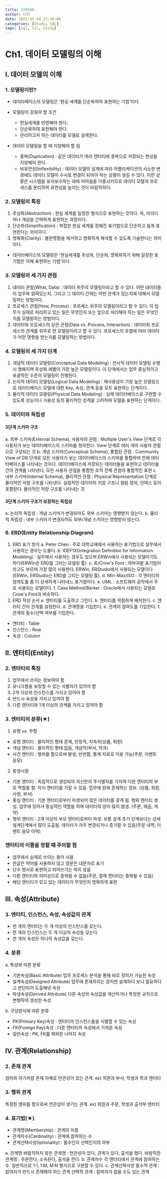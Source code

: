 ```yaml
---
title: 220509
author: 다연
date: 2022-05-09 23:30:00
categories: [Study, SQL]
tags: [sql, til, study]
---
```

# Ch1. 데이터 모델링의 이해
## Ⅰ. 데이터 모델의 이해
### 1. 모델링이란?
* 데이터베이스의 모델링은 '현실 세계를 단순화하여 표현하는 기법'이다. 
* 모델링이 갖춰야 할 조건
	* 현실세계를 반영해야 한다.
	* 단순화하여 표현해야 한다.
	* 관리하고자 하는 데이터를 모델로 설계한다.

* 데이터 모델링을 할 때 지양해야 할 점
	* 중복(Duplication) : 같은 데이터가 여러 엔터티에 중복으로 저장되는 현상을 지양해야 한다.
	* 비유연성(Inflexibility) : 데이터 모델의 설계에 따라 어플리케이션의 사소한 변경에도 데이터 모델이 수시로 변경이 되어야 하는 상황이 생길 수 있다. 이런 상황은 시스템을 유지보수하는 데에 어려움을 가중시키므로 데이터 모델과 프로세스를 분리하여 유연성을 높이는 것이 바람직하다.

### 2. 모델링의 특징
1. 추상화(Abstraction) : 현실 세계를 일정한 형식으로 표현하는 것이다. 즉, 아이디어나 개념을 간략하게 표현하는 과정이다.
2. 단순화(Simplification) : 복잡한 현실 세계를 정해진 표기법으로 단순하고 쉽게 표현한다는 의미이다.
3. 명확화(Clarity) : 불분명함을 제거하고 명확하게 해석할 수 있도록 기술한다는 의미이다.
* 데이터베이스의 모델링은 '현실세계를 추상화, 단순화, 명확화하기 위해 일정한 표기법은 의해 표현하는 기법'이다.

### 3. 모델링의 세 가지 관점
1. 데이터 관점(What, Data) : 데이터 위주의 모델링이라고 할 수 있다. 어떤 데이터들이 업무와 얽혀있는지, 그리고 그 데이터 간에는 어떤 관계가 있는지에 대해서 모델링하는 방법이다.
2. 프로세스 관점(How, Process) : 프로세스 위주의 모델링이라고 할 수 있다. 이 업무가 실제로 처리하고 있는 일은 무엇인지 또는 앞으로 처리해야 하는 일은 무엇인지를 모델링하는 방법이다.
3. 데이터와 프로세스의 상관 관점(Data vs. Process, Interaction) : 데이터와 프로세스의 관계를 위주로 한 모델링이라고 할 수 있다. 프로세스의 흐름에 따라 데이터가 어떤 영향을 받는지를 모델링하는 방법이다. 

### 4. 모델링의 세 가지 단계
1. 개념적 데이터 모델링(Conceptual Data Modeling) : 전사적 데이터 모델링 수행 시 행해지며 추상화 레벨이 가장 높은 모델링이다. 이 단계에서는 업무 중심적이고 포괄적인 수준의 모델링이 진행된다.
2. 논리적 데이터 모델링(Logical Data Modeling) : 재사용성이 가장 높은 모델링으로 데이터베이스 모델에 대한 Key, 속성, 관계 등을 모두 표현하는 단계이다.
3. 물리적 데이터 모델링(Physical Data Modeling) : 실제 데이터베이스로 구현할 수 있도록 성능이나 가용성 등의 물리적인 성격을 고려하여 모델을 표현하는 단계이다.

### 5. 데이터의 독립성
#### 3단계 스키마 구조
a. 외부 스키마(External Schema), 사용자의 관점 : Multiple User's View 단계로 각 사용자가 보는 데이터베이스의 스키마를 정의한다. View 단계로 여러 개의 사용자 관점으로 구성되는 것
b. 개념 스키마(Conceptual Schema), 통합된 관점 : Community View of DB 단계로 모든 사용자가 보는 데이터베이스의 스키마를 통합하여 전체 데이터베이스를 나타내는 것이다. 데이터베이스에 저장되는 데이터들을 표현하고 데이터들 간의 관계를 나타낸다. 모든 사용자 관점을 통합한 조직 전체 관점의 통합적인 표현
c. 내부 스키마(Internal Schema), 물리적인 관점 : Physical Representation 단계로 물리적인 저장 구조를 나타낸다. 실질적인 데이터의 저장 구조나 컬럼 정의, 인덱스 등이 포함된다. 물리적인 저장 구조를 나타내는 것

#### 3단계 스키마 구조가 보장하는 독립성
a. 논리적 독립성 : 개념 스키마가 변경되어도 외부 스키마는 영향받지 않는다.
b. 물리적 독립성 : 내부 스키마가 변경되어도 외부/개념 스키마는 영향받지 않는다.

### 6. ERD(Entity Relationship Diagram)
1. ERD 표기 방식
a. Peter Chen : 주로 대학교재에서 사용하는 표기법으로 실무에서 사용하는 경우는 드물다.
b. IDEF1X(Integration Definition for Information Modeling) : 실무에서 사용하는 경우도 있으며 ERWin에서 사용되는 모델이기도 하다(ERWin은 ERD를 그리는 모델링 툴).
c. IE/Crow's Foot : 까마귀발 표기법이라고도 부르며 가장 많이 사용한다. ERWin, ERStudio에서 사용되는 모델이다(ERWin, ERStudio는 ERD를 그리는 모델링 툴).
d. Min-Max/ISO : 각 엔터티의 참여도를 좀 더 상세하게 나타내느 표기법이다. 
e. UML : 소프트웨어 공학에서 주로 사용되는 모델이다.
f. Case Method/Barker : Oracle에서 사용되는 모델로 Crow's Foot과 비슷하다. 
2. ERD 작성 순서
a. 엔터티를 도출하고 그린다.
b. 엔터티를 적절하게 배치한다.
c. 엔터티 간의 관계를 설정한다.
d. 관계명을 기입한다.
e. 관계의 참여도를 기입한다.
f. 관계의 필수/선택 여부를 기입한다. 
* 엔터티 : Table
* 인스턴스 : Row
* 속성 : Column

## Ⅱ. 엔터티(Entity)
### 2. 엔터티의 특징
1. 업무에서 쓰이는 정보여야 함
2. 유니크함을 보장할 수 있는 식별자가 있어야 함
3. 2개 이상의 인스턴스를 가지고 있어야 함
4. 반드시 속성을 가지고 있어야 함
5. 다른 엔터티와 1개 이상의 관계를 가지고 있어야 함

### 3. 엔터티의 분류(★)
1. 유형 vs. 무형
* 유형 엔터티 : 물리적인 형태 존재, 안정적, 지속적(상품, 회원)
* 개념 엔터티 : 물리적인 형태 없음, 개념적(부서, 학과)
* 사건 엔터티 : 행위를 함으로써 발생, 빈번함, 통계 자료로 이용 가능(주문, 이벤트 응모)
2. 발생시점
* 기본 엔터티 : 독립적으로 생성되어 자신만의 주식별자를 가지며 다른 엔터티의 부모 역할을 함. 자식 엔터티를 가질 수 있음. 업무에 원래 존재하는 정보. (상품, 회원, 사원, 부서)
* 중심 엔터티 : 기본 엔터티로부터 파생되어 많은 데이터를 갖게 됨. 행위 엔터티 생성. 업무에 있어서 중심적인 역할을 하며 데이터의 양이 많이 발생. (주문, 매출, 계약)
* 행위 엔터티 : 2개 이상의 부모 엔터티로부터 파생. 보통 설계 초기 단계보다는 상세 설계단계에서 많이 도출됨. 데이터가 자주 변경되거나 증가할 수 있음(주문 내역, 이벤트 응모 이력)

### 엔터티의 이름을 정할 때 주의할 점
* 업무에서 실제로 쓰이는 용어 사용
* 한글은 약어를 사용하지 않고 영문은 대문자로 표기
* 단수 명사로 표현하고 띄어쓰기는 하지 않음
* 다른 엔터티와 의미상으로 중복될 수 없음(주문, 결제 엔터티는 중복될 수 있음)
* 해당 엔터티가 갖고 있는 데이터가 무엇인지 명확하게 표현

## Ⅲ. 속성(Attribute)
### 3. 엔터티, 인스턴스, 속성, 속성값의 관계
* 한 개의 엔터티는 두 개 이상의 인스턴스를 갖는다.
* 한 개의 인스턴스는 두 개 이상의 속성을 갖는다.
* 한 개의 속성은 하나의 속성값을 갖는다. 

### 4. 분류
a. 특성에 따른 분류
* 기본속성(Basic Attribute) 업무 프로세스 분석을 통해 바로 정의가 가능한 속성
* 설계속성(Designed Attribute) 업무에 존재하지는 않지만 설계하다 보니 필요하다고 판단되어 도출해낸 속성
* 파생속성(Derived Attribute) 다른 속성의 속성값을 계산하거나 특정한 규칙으로 변형하여 생성한 속성

b. 구성방식에 따른 분류
* PK(Primary Key)속성 : 엔터티의 인스턴스들을 식별할 수 있는 속성
* FK(Foreign Key)속성 : 다른 엔터티의 속성에서 가져온 속성
* 일반속성 : PK, FK를 제외한 나머지 속성

## Ⅳ. 관계(Relationship)
### 2. 존재 관계
엄마와 아기처럼 존재 자체로 연관성이 있는 관계.
ex) 직원과 부서, 학생과 학과 엔터티

### 3. 행위 관계
특정한 행위를 함으로써 연관성이 생기는 관계.
ex) 회원과 주문, 학생과 출석부 엔터티

### 4. 표기법(★)
* 관계명(Membership) : 관계의 이름
* 관계차수(Cardinality) : 관계에 참여하는 수
* 관계선택사양(Iptionality) : 필수인지 선택인지의 여부

a. 관계명
	바람직하지 않은 관계명 : 연관성이 있다, 관계가 있다, 출석을 했다.
	바람직한 관계명 : 주문한다, 소속된다, 출석을 한다.
b. 관계차수
	각 엔터티에서 관계에 참여하는 수. 일반적으로 1:1, 1:M, M:N 형식으로 구분할 수 있다.
c. 관계선택사양
	필수적 관계 : 참여자가 반드시 존재해야 하는 관계
	선택적 관계 : 참여자가 없을 수도 있는 관계
